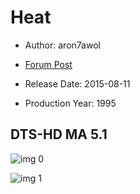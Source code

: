 # Heat

* Author: aron7awol

* [Forum Post](https://www.avsforum.com/threads/bass-eq-for-filtered-movies.2995212/post-56835120)

* Release Date: 2015-08-11
* Production Year: 1995

## DTS-HD MA 5.1

![img 0](https://fanart.tv/fanart/movies/949/moviethumb/heat-58dc1f82ca7a3.jpg)

![img 1](https://i.imgur.com/lSAZyrc.png)

